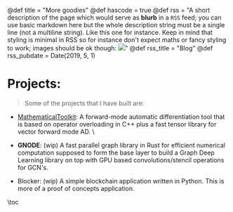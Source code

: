 @def title = "More goodies"
@def hascode = true
@def rss = "A short description of the page which would serve as **blurb** in a `RSS` feed; you can use basic markdown here but the whole description string must be a single line (not a multiline string). Like this one for instance. Keep in mind that styling is minimal in RSS so for instance don't expect maths or fancy styling to work; images should be ok though: ![](https://upload.wikimedia.org/wikipedia/en/b/b0/Rick_and_Morty_characters.jpg)"
@def rss_title = "Blog"
@def rss_pubdate = Date(2019, 5, 1)


# Projects:  

> Some of the projects that I have built are: 

* [MathematicalToolkit](https://github.com/NisharArjyal/MathematicalToolkit): A forward-mode automatic differentiation tool that is based on operator overloading in C++ plus a fast tensor library for vector forward mode AD. 
\\
* **GNODE**: (wip) A fast parallel graph library in Rust for efficient numerical computation supposed to form the base layer to build a Graph Deep Learning library on top with GPU based convolutions/stencil operations for GCN's.

* Blocker: (wip) A simple blockchain application written in Python. This is more of a proof of concepts application.


\toc


